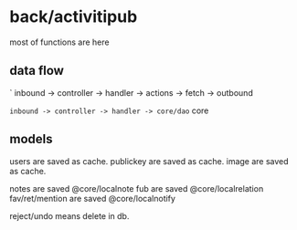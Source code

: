 # back/activitipub

most of functions are here

## data flow
` inbound -> controller -> handler -> actions -> fetch -> outbound

` inbound -> controller -> handler -> core/dao
`                                     core

## models

users are saved as cache.
publickey are saved as cache.
image are saved as cache.

notes are saved @core/localnote
fub are saved @core/localrelation
fav/ret/mention are saved @core/localnotify

reject/undo means delete in db.
